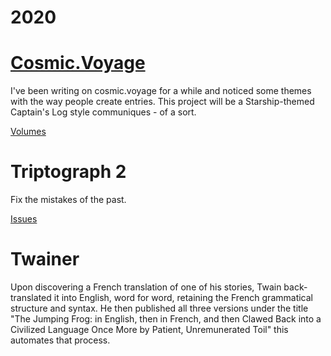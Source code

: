 2020
====

# [Cosmic.Voyage](https://cosmic.voyage)

I've been writing on cosmic.voyage for a while and noticed some themes with the way people create entries.
This project will be a Starship-themed Captain's Log style communiques - of a sort.

[Volumes][1]

# Triptograph 2

Fix the mistakes of the past.

[Issues][2]

# Twainer

Upon discovering a French translation of one of his stories, Twain
back-translated it into English, word for word, retaining the French
grammatical structure and syntax. He then published all three versions under
the title "The Jumping Frog: in English, then in French, and then Clawed Back
into a Civilized Language Once More by Patient, Unremunerated Toil" this
automates that process.



[1]: https://github.com/JKirchartz/NaNoGenMo/tree/master/2019/cosmic/output/
[2]: https://github.com/JKirchartz/NaNoGenMo/tree/master/2019/triptograph/dist/
